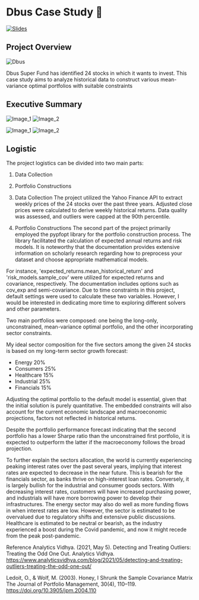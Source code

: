 # Dbus Case Study 🚎

[![Slides](Images/slides.png)](https://www.canva.com/design/DAF2omzYPZ0/7We1rvkrmcWJcc1cug6byw/edit?utm_content=DAF2omzYPZ0&utm_campaign=designshare&utm_medium=link2&utm_source=sharebutton)

## Project Overview
![Dbus](/home/qian/Documents/cbus_case_study/Resources/Images/DBUS.webp)

Dbus Super Fund has identified 24 stocks in which it wants to invest. This case study aims to analyze historical data to construct various mean-variance optimal portfolios with suitable constraints

## Executive Summary
![Image_1](/home/qian/Documents/cbus_case_study/Resources/Images/weights_unconstrained.png)
![Image_2](/home/qian/Documents/cbus_case_study/Resources/Images/weights_sector_constrained_10%cap.png)

![Image_1](/home/qian/Documents/cbus_case_study/Resources/Images/efficient_frontier_unconstrained.png)
![Image_2](/home/qian/Documents/cbus_case_study/Resources/Images/efficient_frontier_constrained.png)

## Logistic
The project logistics can be divided into two main parts:
1. Data Collection
2. Portfolio Constructions

1. Data Collection
The project utilized the Yahoo Finance API to extract weekly prices of the 24 stocks over the past three years. Adjusted close prices were calculated to derive weekly historical returns. Data quality was assessed, and outliers were capped at the 90th percentile.


2. Portfolio Constructions
The second part of the project primarily employed the pypfopt library for the portfolio construction process. The library facilitated the calculation of expected annual returns and risk models. It is noteworthy that the documentation provides extensive information on scholarly research regarding how to preprocess your dataset and choose appropriate mathematical models.

For instance, 'expected_returns.mean_historical_return' and 'risk_models.sample_cov' were utilized for expected returns and covariance, respectively. The documentation includes options such as cov_exp and semi-covariance. Due to time constraints in this project, default settings were used to calculate these two variables. However, I would be interested in dedicating more time to exploring different solvers and other parameters.

Two main portfolios were composed: one being the long-only, unconstrained, mean-variance optimal portfolio, and the other incorporating sector constraints.

My ideal sector composition for the five sectors among the given 24 stocks is based on my long-term sector growth forecast:
- Energy 20%
- Consumers 25%
- Healthcare 15%
- Industrial 25%
- Financials 15%

Adjusting the optimal portfolio to the default model is essential, given that the initial solution is purely quantitative. The embedded constraints will also account for the current economic landscape and macroeconomic projections, factors not reflected in historical returns.

Despite the portfolio performance forecast indicating that the second portfolio has a lower Sharpe ratio than the unconstrained first portfolio, it is expected to outperform the latter if the macroeconomy follows the broad projection.

To further explain the sectors allocation, the world is currently experiencing peaking interest rates over the past several years, implying that interest rates are expected to decrease in the near future. This is bearish for the financials sector, as banks thrive on high-interest loan rates. Conversely, it is largely bullish for the industrial and consumer goods sectors. With decreasing interest rates, customers will have increased purchasing power, and industrials will have more borrowing power to develop their infrastructures. The energy sector may also do well as more funding flows in when interest rates are low. However, the sector is estimated to be overvalued due to regulatory shifts and extensive public discussions. Healthcare is estimated to be neutral or bearish, as the industry experienced a boost during the Covid pandemic, and now it might recede from the peak post-pandemic.


Reference
Analytics Vidhya. (2021, May 5). Detecting and Treating Outliers: Treating the Odd One Out. Analytics Vidhya. https://www.analyticsvidhya.com/blog/2021/05/detecting-and-treating-outliers-treating-the-odd-one-out/

Ledoit, O., & Wolf, M. (2003). Honey, I Shrunk the Sample Covariance Matrix The Journal of Portfolio Management, 30(4), 110–119. https://doi.org/10.3905/jpm.2004.110
